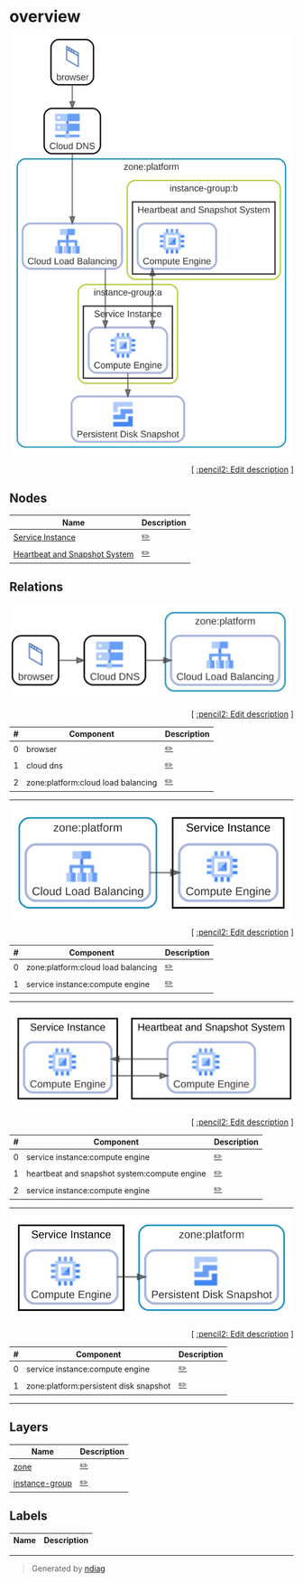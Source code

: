 # overview

![view](view-overview.svg)



<p align="right">
  [ <a href="../input/ndiag.descriptions/_view-overview.md">:pencil2: Edit description</a> ]
<p>

## Nodes

| Name | Description |
| --- | --- |
| [Service Instance](node-service_instance.md) | <a href="../input/ndiag.descriptions/_node-service_instance.md">:pencil2:</a> |
| [Heartbeat and Snapshot System](node-heartbeat_and_snapshot_system.md) | <a href="../input/ndiag.descriptions/_node-heartbeat_and_snapshot_system.md">:pencil2:</a> |

## Relations

![relation](relation-browser-3bb13e8.svg)


<p align="right">
  [ <a href="../input/ndiag.descriptions/_relation-browser-3bb13e8.md">:pencil2: Edit description</a> ]
<p>

| # | Component | Description |
| --- | --- | --- |
| 0 | browser |  <a href="../input/ndiag.descriptions/_component-browser.md">:pencil2:</a> |
| 1 | cloud dns |  <a href="../input/ndiag.descriptions/_component-cloud_dns.md">:pencil2:</a> |
| 2 | zone:platform:cloud load balancing |  <a href="../input/ndiag.descriptions/_component-zone_platform_cloud_load_balancing.md">:pencil2:</a> |

---

![relation](relation-zone_platform_cloud_load_balancing-55e948d.svg)


<p align="right">
  [ <a href="../input/ndiag.descriptions/_relation-zone_platform_cloud_load_balancing-55e948d.md">:pencil2: Edit description</a> ]
<p>

| # | Component | Description |
| --- | --- | --- |
| 0 | zone:platform:cloud load balancing |  <a href="../input/ndiag.descriptions/_component-zone_platform_cloud_load_balancing.md">:pencil2:</a> |
| 1 | service instance:compute engine |  <a href="../input/ndiag.descriptions/_component-service_instance_compute_engine.md">:pencil2:</a> |

---

![relation](relation-service_instance_compute_engine-2f9d9af.svg)


<p align="right">
  [ <a href="../input/ndiag.descriptions/_relation-service_instance_compute_engine-2f9d9af.md">:pencil2: Edit description</a> ]
<p>

| # | Component | Description |
| --- | --- | --- |
| 0 | service instance:compute engine |  <a href="../input/ndiag.descriptions/_component-service_instance_compute_engine.md">:pencil2:</a> |
| 1 | heartbeat and snapshot system:compute engine |  <a href="../input/ndiag.descriptions/_component-heartbeat_and_snapshot_system_compute_engine.md">:pencil2:</a> |
| 2 | service instance:compute engine |  <a href="../input/ndiag.descriptions/_component-service_instance_compute_engine.md">:pencil2:</a> |

---

![relation](relation-service_instance_compute_engine-ee4a537.svg)


<p align="right">
  [ <a href="../input/ndiag.descriptions/_relation-service_instance_compute_engine-ee4a537.md">:pencil2: Edit description</a> ]
<p>

| # | Component | Description |
| --- | --- | --- |
| 0 | service instance:compute engine |  <a href="../input/ndiag.descriptions/_component-service_instance_compute_engine.md">:pencil2:</a> |
| 1 | zone:platform:persistent disk snapshot |  <a href="../input/ndiag.descriptions/_component-zone_platform_persistent_disk_snapshot.md">:pencil2:</a> |

---
## Layers

| Name | Description |
| --- | --- |
| [zone](layer-zone.md) | <a href="../input/ndiag.descriptions/_layer-zone.md">:pencil2:</a> |
| [instance-group](layer-instance-group.md) | <a href="../input/ndiag.descriptions/_layer-instance-group.md">:pencil2:</a> |

## Labels

| Name | Description |
| --- | --- |

---

> Generated by [ndiag](https://github.com/k1LoW/ndiag)
